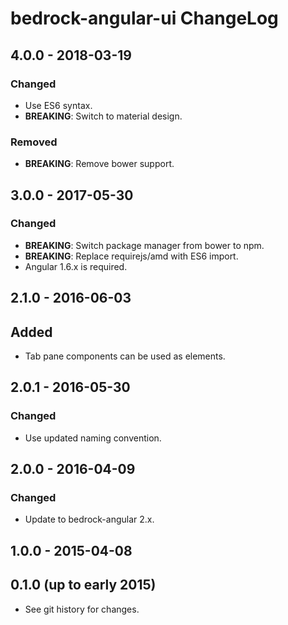 # bedrock-angular-ui ChangeLog

## 4.0.0 - 2018-03-19

### Changed
- Use ES6 syntax.
- **BREAKING**: Switch to material design.

### Removed
- **BREAKING**: Remove bower support.

## 3.0.0 - 2017-05-30

### Changed
- **BREAKING**: Switch package manager from bower to npm.
- **BREAKING**: Replace requirejs/amd with ES6 import.
- Angular 1.6.x is required.

## 2.1.0 - 2016-06-03

## Added
- Tab pane components can be used as elements.

## 2.0.1 - 2016-05-30

### Changed
- Use updated naming convention.

## 2.0.0 - 2016-04-09

### Changed
- Update to bedrock-angular 2.x.

## 1.0.0 - 2015-04-08

## 0.1.0 (up to early 2015)

- See git history for changes.
